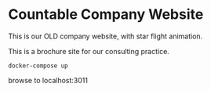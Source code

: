 # Countable Company Website

This is our OLD company website, with star flight animation.

This is a brochure site for our consulting practice.


```
docker-compose up
```

browse to localhost:3011

